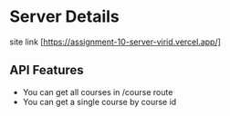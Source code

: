 # Server Details

site link [https://assignment-10-server-virid.vercel.app/]

## API Features

- You can get all courses in /course route
- You can get a single course by course id
